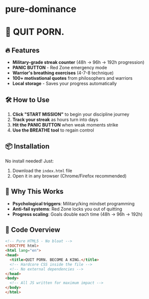 # pure-dominance

# 👑 QUIT PORN.

## 🔥 Features
- **Military-grade streak counter** (48h → 96h → 192h progression)
- **PANIC BUTTON** - Red Zone emergency mode
- **Warrior's breathing exercises** (4-7-8 technique)
- **100+ motivational quotes** from philosophers and warriors
- **Local storage** - Saves your progress automatically

## 🛠️ How to Use
1. **Click "START MISSION"** to begin your discipline journey
2. **Track your streak** as hours turn into days
3. **Hit the PANIC BUTTON** when weak moments strike
4. **Use the BREATHE tool** to regain control

## 📦 Installation
No install needed! Just:
1. Download the `index.html` file
2. Open it in any browser (Chrome/Firefox recommended)

## 🌟 Why This Works
- **Psychological triggers**: Military/king mindset programming
- **Anti-fail systems**: Red Zone locks you out of quitting
- **Progress scaling**: Goals double each time (48h → 96h → 192h)

## 📜 Code Overview
```html
<!-- Pure HTML5 - No bloat -->
<!DOCTYPE html>
<html lang="en">
<head>
  <title>QUIT PORN. BECOME A KING.</title>
  <!-- Hardcore CSS inside the file -->
  <!-- No external dependencies -->
</head>
<body>
  <!-- All JS written for maximum impact -->
</body>
</html>
